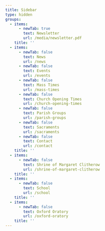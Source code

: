 ```yaml
---
title: Sidebar
type: hidden
groups:
  - items:
      - newTab: true
        text: Newsletter
        url: /media/newsletter.pdf
    title: ''
  - items:
      - newTab: false
        text: News
        url: /news
      - newTab: false
        text: Events
        url: /events
      - newTab: false
        text: Mass Times
        url: /mass-times
      - newTab: false
        text: Church Opening Times
        url: /church-opening-times
      - newTab: false
        text: Parish Groups
        url: /parish-groups
      - newTab: false
        text: Sacraments
        url: /sacraments
      - newTab: false
        text: Contact
        url: /contact
    title: ''
  - items:
      - newTab: false
        text: Shrine of Margaret Clitherow
        url: /shrine-of-margaret-clitherow
    title: ''
  - items:
      - newTab: false
        text: School
        url: /school
    title: ''
  - items:
      - newTab: false
        text: Oxford Oratory
        url: /oxford-oratory
    title: ''
---
```


